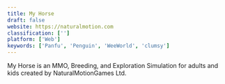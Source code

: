 ```yaml
---
title: My Horse
draft: false 
website: https://naturalmotion.com
classification: ['']
platform: ['Web']
keywords: ['Panfu', 'Penguin', 'WeeWorld', 'clumsy']
---
```

My Horse is an MMO, Breeding, and Exploration Simulation for adults and kids created by NaturalMotionGames Ltd.